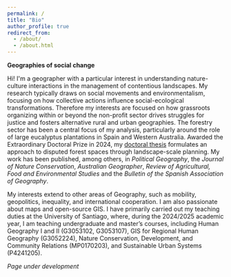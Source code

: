 ```yaml
---
permalink: /
title: "Bio"
author_profile: true
redirect_from: 
  - /about/
  - /about.html
---
```

**Geographies of social change**

Hi! I'm a geographer with a particular interest in understanding nature-culture interactions in the management of contentious landscapes. My research typically draws on social movements and environmentalism, focusing on how collective actions influence social-ecological transformations. Therefore my interests are focused on how grassroots organizing within or beyond the non-profit sector drives struggles for justice and fosters alternative rural and urban geographies. The forestry sector has been a central focus of my analysis, particularly around the role of large eucalyptus plantations in Spain and Western Australia. Awarded the Extraordinary Doctoral Prize in 2024, my [doctoral thesis](https://minerva.usc.es/entities/publication/4ef3d3fb-820c-4d83-bf05-1f6423c6595b) formulates an approach to disputed forest spaces through landscape-scale planning. My work has been published, among others, in _Political Geography_, the _Journal of Nature Conservation_, _Australian Geographer_, _Review of Agricultural, Food and Environmental Studies_ and the _Bulletin of the Spanish Association of Geography_.

My interests extend to other areas of Geography, such as mobility, geopolitics, inequality, and international cooperation. I am also passionate about maps and open-source GIS. I have primarily carried out my teaching duties at the University of Santiago, where, during the 2024/2025 academic year, I am teaching undergraduate and master’s courses, including Human Geography I and II (G3053102, G3053107), GIS for Regional Human Geography (G3052224), Nature Conservation, Development, and Community Relations (MP0170203), and Sustainable Urban Systems (P4241205).


_Page under development_
